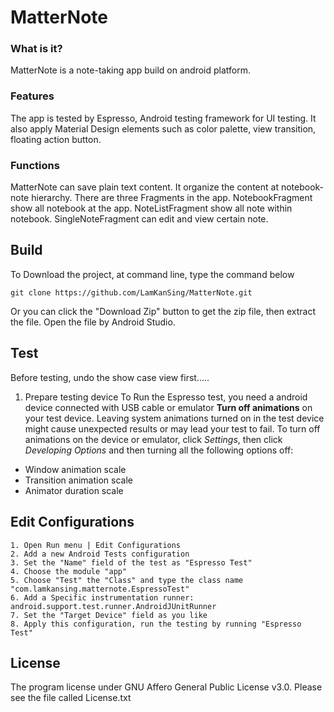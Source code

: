 # MatterNote
### What is it?
MatterNote is a note-taking app build on android platform.
### Features
The app is tested by Espresso, Android testing framework for UI testing. It also apply Material Design elements such as color palette, view transition, floating action button.
### Functions
MatterNote can save plain text content. It organize the content at notebook-note hierarchy.
There are three Fragments in the app. NotebookFragment show all notebook at the app. NoteListFragment show all note within notebook. SingleNoteFragment can edit and view certain note.
## Build
To Download the project, at command line, type the command below
```
git clone https://github.com/LamKanSing/MatterNote.git
```
Or you can click the "Download Zip" button to get the zip file, then extract the file. 
Open the file by Android Studio. 
## Test
Before testing, undo the show case view first.....
1. Prepare testing device
To Run the Espresso test, you need a android device connected with USB cable or emulator
**Turn off animations** on your test device. Leaving system animations turned on in the test device might cause unexpected results or may lead your test to fail.
To turn off animations on the device or emulator, click *Settings*, then click *Developing Options* and then turning all the following options off:
- Window animation scale
- Transition animation scale
- Animator duration scale
## Edit Configurations

    1. Open Run menu | Edit Configurations
    2. Add a new Android Tests configuration
    3. Set the "Name" field of the test as "Espresso Test"
    4. Choose the module "app"
    5. Choose "Test" the "Class" and type the class name "com.lamkansing.matternote.EspressoTest"
    6. Add a Specific instrumentation runner: android.support.test.runner.AndroidJUnitRunner
    7. Set the "Target Device" field as you like
    8. Apply this configuration, run the testing by running "Espresso Test"


## License
The program license under GNU Affero General Public License v3.0. Please see the file called License.txt
